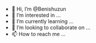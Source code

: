 - 👋 Hi, I’m @Benishuzun
- 👀 I’m interested in ...
- 🌱 I’m currently learning ...
- 💞️ I’m looking to collaborate on ...
- 📫 How to reach me ...

<!---
Benishuzun/Benishuzun is a ✨ special ✨ repository because its `README.md` (this file) appears on your GitHub profile.
You can click the Preview link to take a look at your changes.
--->
